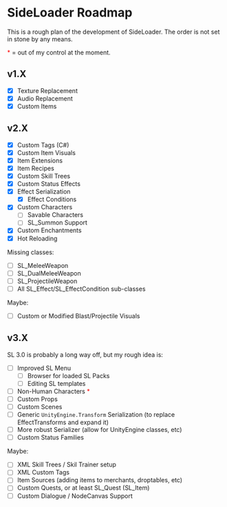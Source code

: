 # SideLoader Roadmap
This is a rough plan of the development of SideLoader. The order is not set in stone by any means.

<span style="color:red">*</span> = out of my control at the moment.

## v1.X
- [x] Texture Replacement
- [x] Audio Replacement
- [x] Custom Items

## v2.X
- [x] Custom Tags (C#)
- [x] Custom Item Visuals
- [x] Item Extensions
- [x] Item Recipes
- [x] Custom Skill Trees
- [x] Custom Status Effects
- [x] Effect Serialization
  - [x] Effect Conditions
- [x] Custom Characters
  - [ ] Savable Characters
  - [ ] SL_Summon Support
- [x] Custom Enchantments
- [x] Hot Reloading

Missing classes:
- [ ] SL_MeleeWeapon
- [ ] SL_DualMeleeWeapon
- [ ] SL_ProjectileWeapon
- [ ] All SL_Effect/SL_EffectCondition sub-classes

Maybe:
- [ ] Custom or Modified Blast/Projectile Visuals

## v3.X
SL 3.0 is probably a long way off, but my rough idea is:
- [ ] Improved SL Menu
  - [ ] Browser for loaded SL Packs
  - [ ] Editing SL templates
- [ ] Non-Human Characters <span style="color:red">*</span>
- [ ] Custom Props
- [ ] Custom Scenes
- [ ] Generic `UnityEngine.Transform` Serialization (to replace EffectTransforms and expand it)
- [ ] More robust Serializer (allow for UnityEngine classes, etc)
- [ ] Custom Status Families

Maybe:
- [ ] XML Skill Trees / Skil Trainer setup
- [ ] XML Custom Tags
- [ ] Item Sources (adding items to merchants, droptables, etc)
- [ ] Custom Quests, or at least SL_Quest (SL_Item)
- [ ] Custom Dialogue / NodeCanvas Support